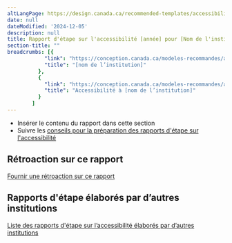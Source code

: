 ```yaml
---
altLangPage: https://design.canada.ca/recommended-templates/accessibility/progress-report.html
date: null
dateModified: '2024-12-05'
description: null
title: Rapport d'étape sur l'accessibilité [année] pour [Nom de l'institution]
section-title: ""
breadcrumbs: [{
            "link": "https://conception.canada.ca/modeles-recommandes/accessibilite/rapport-etape.html#",
            "title": "[nom de l’institution]"
          },
          {
            "link": "https://conception.canada.ca/modeles-recommandes/accessibilite.html",
            "title": "Accessibilité à [nom de l’institution]"
          }
        ]
---
```


<ul>
  <li>Insérer le contenu du rapport dans cette section</li>
  <li>Suivre les <a href="https://www.canada.ca/fr/emploi-developpement-social/programmes/directives-reglements-canadien-accessibilite/rapports-etape/preparez.html">conseils pour la préparation des rapports d'étape sur l'accessibilité</a></li>
</ul>
<h2>Rétroaction sur ce rapport</h2>
<p><a href="formulaire-retroaction.html">Fournir une rétroaction sur ce rapport</a></p>
<h2>Rapports d'étape élaborés par d’autres institutions</h2>
<p><a href="https://rechercher.ouvert.canada.ca/donneesouvertes/?collection=accessibiliy_plans&amp;page=1&amp;sort=metadata_modified+desc">Liste des rapports d'étape sur l’accessibilité élaborés par d’autres institutions</a></p>

